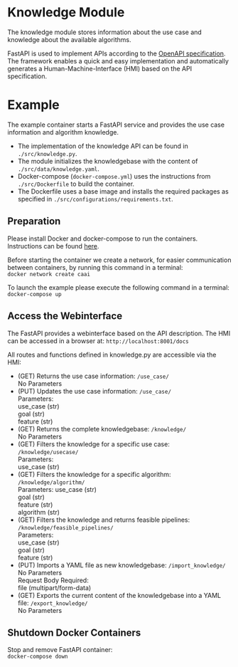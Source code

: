 #  Knowledge Module
The knowledge module stores information about the use case and knowledge about the available algorithms.

FastAPI is used to implement APIs according to the [OpenAPI specification](http://spec.openapis.org/oas/v3.0.3).
The framework enables a quick and easy implementation and automatically generates a Human-Machine-Interface (HMI) based on the API specification.

# Example
The example container starts a FastAPI service and provides the use case information and algorithm knowledge.

- The implementation of the knowledge API can be found in `./src/knowledge.py`.
- The module initializes the knowledgebase with the content of `./src/data/knowledge.yaml`.
- Docker-compose (`docker-compose.yml`) uses the instructions from `./src/Dockerfile` to build the container.
- The Dockerfile uses a base image and installs the required packages as specified in `./src/configurations/requirements.txt`.

## Preparation
Please install Docker and docker-compose to run the containers.
Instructions can be found [here](https://github.com/janstrohschein/KOARCH/tree/master/Big_Data_Platform/Docker).

Before starting the container we create a network, for easier communication between containers, by running this command in a terminal:\
`docker network create caai`

To launch the example please execute the following command in a terminal:\
`docker-compose up`

## Access the Webinterface
The FastAPI provides a webinterface based on the API description.
The HMI can be accessed in a browser at:
`http://localhost:8001/docs`

All routes and functions defined in knowledge.py are accessible via the HMI:
- (GET) Returns the use case information: `/use_case/`\
  No Parameters
- (PUT) Updates the use case information: `/use_case/`\
  Parameters:\
  use_case (str)\
  goal (str)\
  feature (str)
- (GET) Returns the complete knowledgebase: `/knowledge/`\
  No Parameters
- (GET) Filters the knowledge for a specific use case: `/knowledge/usecase/`\
  Parameters:\
  use_case (str)
- (GET) Filters the knowledge for a specific algorithm: `/knowledge/algorithm/`\
  Parameters:
  use_case (str)\
  goal (str)\
  feature (str)\
  algorithm (str)
- (GET) Filters the knowledge and returns feasible pipelines: `/knowledge/feasible_pipelines/`\
  Parameters:\
  use_case (str)\
  goal (str)\
  feature (str)
- (PUT) Imports a YAML file as new knowledgebase: `/import_knowledge/`\
  No Parameters\
  Request Body Required:\
  file (multipart/form-data)
- (GET) Exports the current content of the knowledgebase into a YAML file: `/export_knowledge/`\
  No Parameters


## Shutdown Docker Containers
Stop and remove FastAPI container:\
    `docker-compose down`
